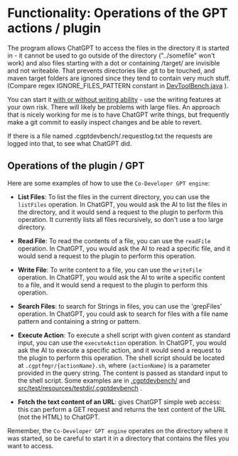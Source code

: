 # Functionality: Operations of the GPT actions / plugin

The program allows ChatGPT to access the files in the directory it is started in -
it cannot be used to go outside of the directory ("../somefile" won't work) and also
files starting with a dot or containing /target/ are invisible and not writeable. That prevents directories like .git
to be touched, and maven target folders are ignored since they tend to contain very much stuff.
(Compare regex IGNORE_FILES_PATTERN constant in
[DevToolBench.java](https://github.com/stoerr/CoDeveloperGPTengine/blob/develop/src/main/java/net/stoerr/chatgpt/codevengine/DevToolBench.java)
).

You can start it [with or without writing ability](commandline.md) - use the writing features at your own risk.
There will likely be problems with large files. An approach that is nicely working for me is to have ChatGPT write
things, but frequently make a git commit to easily inspect changes and be able to revert.

If there is a file named .cgptdevbench/.requestlog.txt the requests are logged into that, to see what ChatGPT did.

## Operations of the plugin / GPT

Here are some examples of how to use the `Co-Developer GPT engine`:

- **List Files**: To list the files in the current directory, you can use the `listFiles` operation. In ChatGPT, you
  would ask the AI to list the files in the directory, and it would send a request to the plugin to perform this
  operation. It currently lists all files recursively, so don't use a too large directory.

- **Read File**: To read the contents of a file, you can use the `readFile` operation. In ChatGPT, you would ask the AI
  to read a specific file, and it would send a request to the plugin to perform this operation.

- **Write File**: To write content to a file, you can use the `writeFile` operation. In ChatGPT, you would ask the AI to
  write a specific content to a file, and it would send a request to the plugin to perform this operation.

- **Search Files**: to search for Strings in files, you can use the 'grepFiles' operation. In ChatGPT, you could ask
  to search for files with a file name pattern and containing a string or pattern.

- **Execute Action**: To execute a shell script with given content as standard input, you can use the `executeAction`
  operation. In ChatGPT, you would ask the AI to execute a specific action, and it would send a request to the plugin to
  perform this operation. The shell script should be located at `.cgptfmgr/{actionName}.sh`, where `{actionName}` is a
  parameter provided in the query string. The content is passed as standard input to the shell script. Some examples
  are in [.cgptdevbench/](.cgptdevbench/) and
  [src/test/resources/testdir/.cgptdevbench](src/test/resources/testdir/.cgptdevbench) .

- **Fetch the text content of an URL**: gives ChatGPT simple web access: this can perform a GET request and returns
  the text content of the URL (not the HTML) to ChatGPT.

Remember, the `Co-Developer GPT engine` operates on the directory where it was started,
so be careful to start it in a directory that contains the files you want to access.
